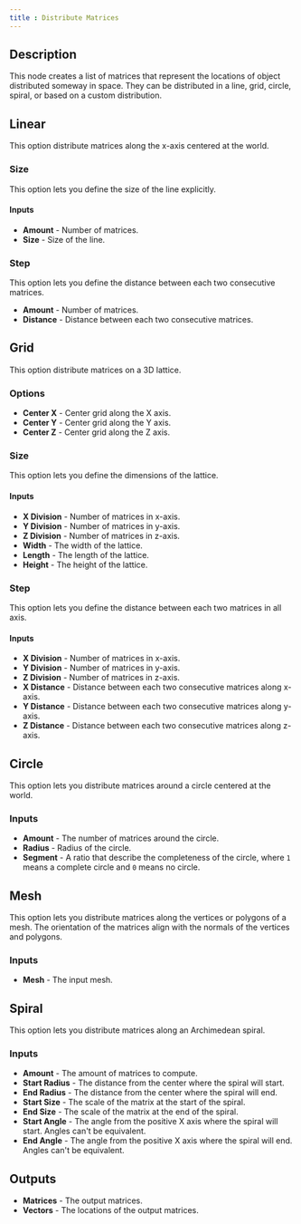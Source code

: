 ```yaml
---
title : Distribute Matrices
---
```


## Description

This node creates a list of matrices that represent the locations of object
distributed someway in space. They can be distributed in a line, grid, circle,
spiral, or based on a custom distribution.

## Linear

This option distribute matrices along the x-axis centered at the world.

### Size

This option lets you define the size of the line explicitly.

#### Inputs

- **Amount** - Number of matrices.
- **Size** - Size of the line.

### Step

This option lets you define the distance between each two consecutive matrices.
                
- **Amount** - Number of matrices.
- **Distance** - Distance between each two consecutive matrices.

## Grid

This option distribute matrices on a 3D lattice.

### Options

- **Center X** - Center grid along the X axis.
- **Center Y** - Center grid along the Y axis.
- **Center Z** - Center grid along the Z axis.

### Size

This option lets you define the dimensions of the lattice.

#### Inputs
                
- **X Division** - Number of matrices in x-axis.
- **Y Division** - Number of matrices in y-axis.
- **Z Division** - Number of matrices in z-axis.
- **Width** - The width of the lattice.
- **Length** - The length of the lattice.
- **Height** - The height of the lattice.
        
### Step

This option lets you define the distance between each two matrices in all axis.

#### Inputs
                
- **X Division** - Number of matrices in x-axis.
- **Y Division** - Number of matrices in y-axis.
- **Z Division** - Number of matrices in z-axis.
- **X Distance** - Distance between each two consecutive matrices along x-axis.
- **Y Distance** - Distance between each two consecutive matrices along y-axis.
- **Z Distance** - Distance between each two consecutive matrices along z-axis.

## Circle

This option lets you distribute matrices around a circle centered at the world.
        
### Inputs

- **Amount** - The number of matrices around the circle.
- **Radius** - Radius of the circle.
- **Segment** - A ratio that describe the completeness of the circle, where `1`
  means a complete circle and `0` means no circle.

## Mesh

This option lets you distribute matrices along the vertices or polygons of a
mesh. The orientation of the matrices align with the normals of the vertices
and polygons.
        
### Inputs

- **Mesh** - The input mesh.

## Spiral

This option lets you distribute matrices along an Archimedean spiral.

### Inputs

- **Amount** - The amount of matrices to compute.
- **Start Radius** - The distance from the center where the spiral will start.
- **End Radius** - The distance from the center where the spiral will end.
- **Start Size** - The scale of the matrix at the start of the spiral.
- **End Size** - The scale of the matrix at the end of the spiral.
- **Start Angle** - The angle from the positive X axis where the spiral will
  start. Angles can't be equivalent.
- **End Angle** - The angle from the positive X axis where the spiral will
  end. Angles can't be equivalent.

## Outputs

- **Matrices** - The output matrices.
- **Vectors** - The locations of the output matrices.
